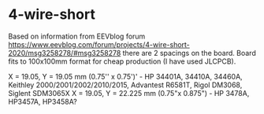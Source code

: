 # 4-wire-short
Based on information from EEVblog forum https://www.eevblog.com/forum/projects/4-wire-short-2020/msg3258278/#msg3258278 there are 2 spacings on the board. Board fits to 100x100mm format for cheap production (I have used JLCPCB).

X = 19.05, Y = 19.05 mm (0.75'' x 0.75')' - HP 34401A, 34410A, 34460A, Keithley 2000/2001/2002/2010/2015, Advantest R6581T, Rigol DM3068, Siglent SDM3065X 
X = 19.05, Y = 22.225 mm (0.75"x 0.875") - HP 3478A, HP3457A, HP3458A?
